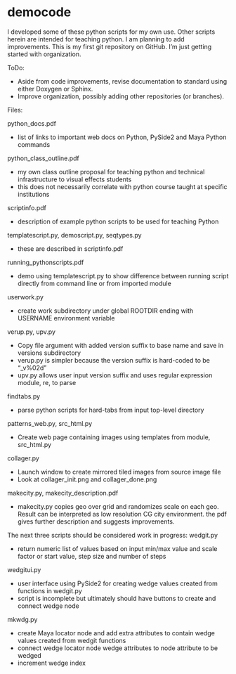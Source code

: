 # democode
I developed some of these python scripts for my own use. 
Other scripts herein are intended for teaching python. 
I am planning to add improvements. 
This is my first git repository on GitHub. I’m just getting started with organization. 

ToDo: 
- Aside from code improvements, revise documentation to standard using either Doxygen or Sphinx.
- Improve organization, possibly adding other repositories (or branches).

Files:

python_docs.pdf
- list of links to important web docs on Python, PySide2 and Maya Python commands

python_class_outline.pdf
- my own class outline proposal for teaching python and technical infrastructure to visual effects students
- this does not necessarily correlate with python course taught at specific institutions

scriptinfo.pdf
- description of example python scripts to be used for teaching Python

templatescript.py, demoscript.py, seqtypes.py
- these are described in scriptinfo.pdf

running_pythonscripts.pdf
- demo using templatescript.py to show difference between running script directly from command line or from imported module

userwork.py
- create work subdirectory under global ROOTDIR ending with USERNAME environment variable

verup.py, upv.py
- Copy file argument with added version suffix to base name and save in versions subdirectory
- verup.py is simpler because the version suffix is hard-coded to be “_v%02d”
- upv.py allows user input version suffix and uses regular expression module, re, to parse

findtabs.py
- parse python scripts for hard-tabs from input top-level directory 

patterns_web.py, src_html.py
- Create web page containing images using templates from module, src_html.py

collager.py
- Launch window to create mirrored tiled images from source image file
- Look at collager_init.png and collager_done.png 

makecity.py, makecity_description.pdf
- makecity.py copies geo over grid and randomizes scale on each geo. Result can be interpreted as low resolution CG city environment. the pdf gives further description and suggests improvements.

The next three scripts should be considered work in progress:
wedgit.py
- return numeric list of values based on input min/max value and scale factor or start value, step size and number of steps

wedgitui.py 
- user interface using PySide2 for creating wedge values created from functions in wedgit.py
- script is incomplete but ultimately should have buttons to create and connect wedge node

mkwdg.py
- create Maya locator node and add extra attributes to contain wedge values created from wedgit functions
- connect wedge locator node wedge attributes to node attribute to be wedged
- increment wedge index
